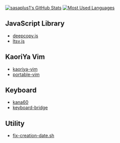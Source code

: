 [![sasaplus1's GitHub Stats](https://github-readme-stats.vercel.app/api?username=sasaplus1&count_private=true&show_icons=true)](https://github.com/anuraghazra/github-readme-stats)
[![Most Used Languages](https://github-readme-stats.vercel.app/api/top-langs/?username=sasaplus1)](https://github.com/anuraghazra/github-readme-stats)

## JavaScript Library

- [deepcopy.js](https://github.com/sasaplus1/deepcopy.js)
- [ltsv.js](https://github.com/sasaplus1/ltsv.js)

## KaoriYa Vim

- [kaoriya-vim](https://github.com/sasaplus1/kaoriya-vim)
- [portable-vim](https://github.com/sasaplus1/portable-vim)

## Keyboard

- [kana60](https://github.com/sasaplus1/kana60)
- [keyboard-bridge](https://github.com/sasaplus1/keyboard-bridge)

## Utility

- [fix-creation-date.sh](https://github.com/sasaplus1/fix-creation-date.sh)
